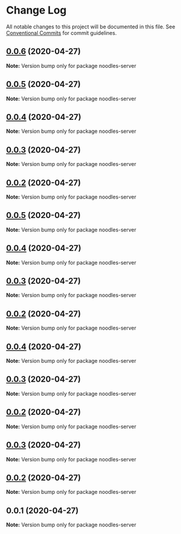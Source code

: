 # Change Log

All notable changes to this project will be documented in this file.
See [Conventional Commits](https://conventionalcommits.org) for commit guidelines.

## [0.0.6](https://github.com/geallenboy/noodles/compare/noodles-server@0.0.1...noodles-server@0.0.6) (2020-04-27)

**Note:** Version bump only for package noodles-server





## [0.0.5](https://github.com/geallenboy/noodles/compare/noodles-server@0.0.1...noodles-server@0.0.5) (2020-04-27)

**Note:** Version bump only for package noodles-server





## [0.0.4](https://github.com/geallenboy/noodles/compare/noodles-server@0.0.1...noodles-server@0.0.4) (2020-04-27)

**Note:** Version bump only for package noodles-server





## [0.0.3](https://github.com/geallenboy/noodles/compare/noodles-server@0.0.1...noodles-server@0.0.3) (2020-04-27)

**Note:** Version bump only for package noodles-server





## [0.0.2](https://github.com/geallenboy/noodles/compare/noodles-server@0.0.1...noodles-server@0.0.2) (2020-04-27)

**Note:** Version bump only for package noodles-server





## [0.0.5](https://github.com/geallenboy/noodles/compare/noodles-server@0.0.1...noodles-server@0.0.5) (2020-04-27)

**Note:** Version bump only for package noodles-server





## [0.0.4](https://github.com/geallenboy/noodles/compare/noodles-server@0.0.1...noodles-server@0.0.4) (2020-04-27)

**Note:** Version bump only for package noodles-server





## [0.0.3](https://github.com/geallenboy/noodles/compare/noodles-server@0.0.1...noodles-server@0.0.3) (2020-04-27)

**Note:** Version bump only for package noodles-server





## [0.0.2](https://github.com/geallenboy/noodles/compare/noodles-server@0.0.1...noodles-server@0.0.2) (2020-04-27)

**Note:** Version bump only for package noodles-server





## [0.0.4](https://github.com/geallenboy/noodles/compare/noodles-server@0.0.1...noodles-server@0.0.4) (2020-04-27)

**Note:** Version bump only for package noodles-server





## [0.0.3](https://github.com/geallenboy/noodles/compare/noodles-server@0.0.1...noodles-server@0.0.3) (2020-04-27)

**Note:** Version bump only for package noodles-server





## [0.0.2](https://github.com/geallenboy/noodles/compare/noodles-server@0.0.1...noodles-server@0.0.2) (2020-04-27)

**Note:** Version bump only for package noodles-server





## [0.0.3](https://github.com/geallenboy/noodles/compare/noodles-server@0.0.1...noodles-server@0.0.3) (2020-04-27)

**Note:** Version bump only for package noodles-server





## [0.0.2](https://github.com/geallenboy/noodles/compare/noodles-server@0.0.1...noodles-server@0.0.2) (2020-04-27)

**Note:** Version bump only for package noodles-server





## 0.0.1 (2020-04-27)

**Note:** Version bump only for package noodles-server
